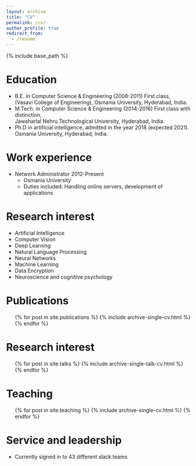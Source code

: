 ```yaml
---
layout: archive
title: "CV"
permalink: /cv/
author_profile: true
redirect_from:
  - /resume
---
```


{% include base_path %}

Education
======
* B.E. in Computer Science & Engineering (2008-2011) First class,<br/>
  (Vasavi College of Engineering), Osmania University, Hyderabad, India.  
* M.Tech. in Computer Science & Engineering (2014-2016) First class with distinction,<br/> 
  Jawaharlal Nehru Technological University, Hyderabad, India.
* Ph.D in artificial intelligence, admitted in the year 2018 (expected 2021).<br/>
  Osmania University, Hyderabad, India.

Work experience
======
* Network Administrator 2012-Present
  * Osmania University
  * Duties included: Handling online servers, development of applications

Research interest
======
  * Artificial Intelligence
  * Computer Vision
  * Deep Learning 
  * Natural Language Processing
  * Neural Networks
  * Machine Learning
  * Data Encryption
  * Neuroscience and cognitive psychology

Publications
======
  <ul>{% for post in site.publications %}
    {% include archive-single-cv.html %}
  {% endfor %}</ul>
  
Research interest
======
  <ul>{% for post in site.talks %}
    {% include archive-single-talk-cv.html %}
  {% endfor %}</ul>
  
Teaching
======
  <ul>{% for post in site.teaching %}
    {% include archive-single-cv.html %}
  {% endfor %}</ul>
  
Service and leadership
======
* Currently signed in to 43 different slack teams
